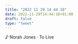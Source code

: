 ```yaml
---
title: "2022 11 29 14 44 18"
date: 2022-11-29T14:44:18+01:00
draft: false
type: "tweet"
---
```


♪ Norah Jones · To Live
